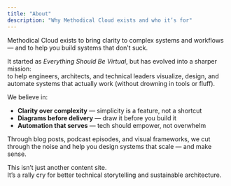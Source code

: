 ```yaml
---
title: "About"
description: "Why Methodical Cloud exists and who it’s for"
---
```


Methodical Cloud exists to bring clarity to complex systems and workflows — and to help you build systems that don’t suck.

It started as *Everything Should Be Virtual*, but has evolved into a sharper mission:  
to help engineers, architects, and technical leaders visualize, design, and automate systems that actually work (without drowning in tools or fluff).

We believe in:

- **Clarity over complexity** — simplicity is a feature, not a shortcut  
- **Diagrams before delivery** — draw it before you build it  
- **Automation that serves** — tech should empower, not overwhelm

Through blog posts, podcast episodes, and visual frameworks, we cut through the noise and help you design systems that scale — and make sense.

This isn’t just another content site.  
It’s a rally cry for better technical storytelling and sustainable architecture.

